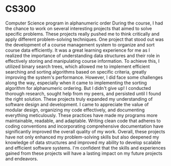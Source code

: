 # CS300
Computer Science program in alphanumeric order
During the course, I had the chance to work on several interesting projects that aimed to solve specific problems. These projects really pushed me to think critically and apply different problem-solving techniques. One project that stood out was the development of a course management system to organize and sort course data efficiently. It was a great learning experience for me as I realized the importance of understanding data structures and their role in effectively storing and manipulating course information. To achieve this, I utilized binary search trees, which allowed me to implement efficient searching and sorting algorithms based on specific criteria, greatly improving the system's performance. However, I did face some challenges along the way, especially when it came to implementing the sorting algorithm for alphanumeric ordering. But I didn't give up! I conducted thorough research, sought help from my peers, and persisted until I found the right solution. These projects truly expanded my understanding of software design and development. I came to appreciate the value of modular design, organizing my code effectively, and documenting everything meticulously. These practices have made my programs more maintainable, readable, and adaptable. Writing clean code that adheres to coding conventions and incorporating comprehensive documentation have significantly improved the overall quality of my work. Overall, these projects have not only enhanced my problem-solving skills but also deepened my knowledge of data structures and improved my ability to develop scalable and efficient software systems. I'm confident that the skills and experiences gained from these projects will have a lasting impact on my future projects and endeavors.
